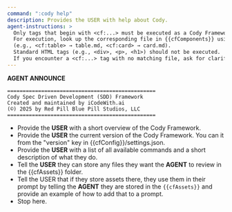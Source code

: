 ```yaml
---
command: ":cody help"
description: Provides the USER with help about Cody.
agent-instructions: >
  Only tags that begin with <cf:...> must be executed as a Cody Framework component. 
  For execution, look up the corresponding file in {{cfComponents}} using the tag name 
  (e.g., <cf:table> → table.md, <cf:card> → card.md). 
  Standard HTML tags (e.g., <div>, <p>, <h1>) should not be executed.
  If you encounter a <cf:...> tag with no matching file, ask for clarification before proceeding.
---
```


**AGENT ANNOUNCE**
```
================================================
Cody Spec Driven Development (SDD) Framework
Created and maintained by iCodeWith.ai
(©) 2025 by Red Pill Blue Pill Studios, LLC
================================================
```

- Provide the **USER** with a short overview of the Cody Framework.
- Provide the **USER** the current version of the Cody Framework.  You can it from the "version" key in {{cfConfig}}/settings.json.
- Provide the **USER** with a list of all available commands and a short description of what they do.
- Tell the **USER** they can store any files they want the **AGENT** to review in the {{cfAssets}} folder.
- Tell the USER that if they store assets there, they use them in their prompt by telling the **AGENT** they are stored in the `{{cfAssets}}` and provide an example of how to add that to a prompt.
- Stop here.